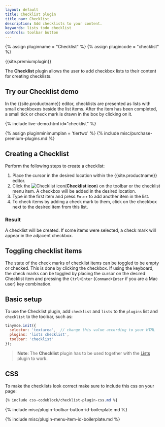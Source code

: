 ```yaml
---
layout: default
title: Checklist plugin
title_nav: Checklist
description: Add checklists to your content.
keywords: lists todo checklist
controls: toolbar button
---
```


{% assign pluginname = "Checklist" %}
{% assign plugincode = "checklist" %}

{{site.premiumplugin}}

The **Checklist** plugin allows the user to add checkbox lists to their content for creating checklists.

## Try our Checklist demo

In the {{site.productname}} editor, checklists are presented as lists with small checkboxes beside the list items. After the item has been completed, a small tick or check mark is drawn in the box by clicking on it.

{% include live-demo.html id="checklist" %}

{% assign pluginminimumplan = 'tiertwo' %}
{% include misc/purchase-premium-plugins.md %}

## Creating a Checklist

Perform the following steps to create a checklist:

1. Place the cursor in the desired location within the {{site.productname}} editor.
1. Click the ![Checklist icon]({{site.baseurl}}/images/icons/checklist.svg)(**Checklist icon**) on the toolbar or the checklist menu item. A checkbox will be added in the desired location.
1. Type in the first item and press `Enter` to add another item in the list.
1. To check items by adding a check mark to them, click on the checkbox next to the desired item from this list.

### Result

A checklist will be created. If some items were selected, a check mark will appear in the adjacent checkbox.

## Toggling checklist items

The state of the check marks of checklist items can be toggled to be empty or checked. This is done by clicking the checkbox. If using the keyboard, the check marks can be toggled by placing the cursor on the desired Checklist item and pressing the `Ctrl+Enter` (`Command+Enter` if you are a Mac user) key combination.

## Basic setup

To use the Checklist plugin, add `checklist` and `lists` to the `plugins` list and `checklist` to the toolbar, such as:

```js
tinymce.init({
  selector: 'textarea',  // change this value according to your HTML
  plugins: 'lists checklist',
  toolbar: 'checklist'
});
```

> **Note**: The **Checklist** plugin has to be used together with the [Lists]({{site.baseurl}}/plugins-ref/opensource/lists/) plugin to work.

## CSS

To make the checklists look correct make sure to include this css on your page:

```css
{% include css-codeblock/checklist-plugin-css.md %}
```

{% include misc/plugin-toolbar-button-id-boilerplate.md %}

{% include misc/plugin-menu-item-id-boilerplate.md %}
